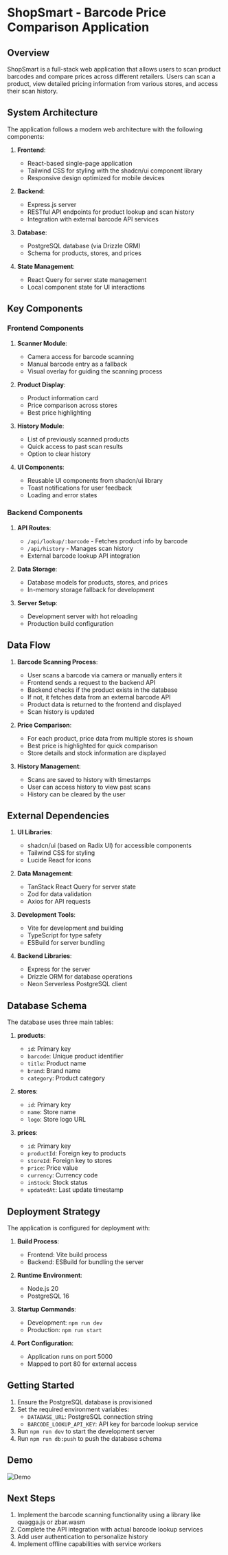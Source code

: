 # ShopSmart - Barcode Price Comparison Application

## Overview

ShopSmart is a full-stack web application that allows users to scan product barcodes and compare prices across different retailers. Users can scan a product, view detailed pricing information from various stores, and access their scan history.

## System Architecture

The application follows a modern web architecture with the following components:

1. **Frontend**:
   - React-based single-page application
   - Tailwind CSS for styling with the shadcn/ui component library
   - Responsive design optimized for mobile devices

2. **Backend**:
   - Express.js server
   - RESTful API endpoints for product lookup and scan history
   - Integration with external barcode API services

3. **Database**:
   - PostgreSQL database (via Drizzle ORM)
   - Schema for products, stores, and prices

4. **State Management**:
   - React Query for server state management
   - Local component state for UI interactions

## Key Components

### Frontend Components

1. **Scanner Module**:
   - Camera access for barcode scanning
   - Manual barcode entry as a fallback
   - Visual overlay for guiding the scanning process

2. **Product Display**:
   - Product information card
   - Price comparison across stores
   - Best price highlighting

3. **History Module**:
   - List of previously scanned products
   - Quick access to past scan results
   - Option to clear history

4. **UI Components**:
   - Reusable UI components from shadcn/ui library
   - Toast notifications for user feedback
   - Loading and error states

### Backend Components

1. **API Routes**:
   - `/api/lookup/:barcode` - Fetches product info by barcode
   - `/api/history` - Manages scan history
   - External barcode lookup API integration

2. **Data Storage**:
   - Database models for products, stores, and prices
   - In-memory storage fallback for development

3. **Server Setup**:
   - Development server with hot reloading
   - Production build configuration

## Data Flow

1. **Barcode Scanning Process**:
   - User scans a barcode via camera or manually enters it
   - Frontend sends a request to the backend API
   - Backend checks if the product exists in the database
   - If not, it fetches data from an external barcode API
   - Product data is returned to the frontend and displayed
   - Scan history is updated

2. **Price Comparison**:
   - For each product, price data from multiple stores is shown
   - Best price is highlighted for quick comparison
   - Store details and stock information are displayed

3. **History Management**:
   - Scans are saved to history with timestamps
   - User can access history to view past scans
   - History can be cleared by the user

## External Dependencies

1. **UI Libraries**:
   - shadcn/ui (based on Radix UI) for accessible components
   - Tailwind CSS for styling
   - Lucide React for icons

2. **Data Management**:
   - TanStack React Query for server state
   - Zod for data validation
   - Axios for API requests

3. **Development Tools**:
   - Vite for development and building
   - TypeScript for type safety
   - ESBuild for server bundling

4. **Backend Libraries**:
   - Express for the server
   - Drizzle ORM for database operations
   - Neon Serverless PostgreSQL client

## Database Schema

The database uses three main tables:

1. **products**:
   - `id`: Primary key
   - `barcode`: Unique product identifier
   - `title`: Product name
   - `brand`: Brand name
   - `category`: Product category

2. **stores**:
   - `id`: Primary key
   - `name`: Store name
   - `logo`: Store logo URL

3. **prices**:
   - `id`: Primary key
   - `productId`: Foreign key to products
   - `storeId`: Foreign key to stores
   - `price`: Price value
   - `currency`: Currency code
   - `inStock`: Stock status
   - `updatedAt`: Last update timestamp

## Deployment Strategy

The application is configured for deployment with:

1. **Build Process**:
   - Frontend: Vite build process
   - Backend: ESBuild for bundling the server

2. **Runtime Environment**:
   - Node.js 20
   - PostgreSQL 16

3. **Startup Commands**:
   - Development: `npm run dev`
   - Production: `npm run start`

4. **Port Configuration**:
   - Application runs on port 5000
   - Mapped to port 80 for external access

## Getting Started

1. Ensure the PostgreSQL database is provisioned
2. Set the required environment variables:
   - `DATABASE_URL`: PostgreSQL connection string
   - `BARCODE_LOOKUP_API_KEY`: API key for barcode lookup service
3. Run `npm run dev` to start the development server
4. Run `npm run db:push` to push the database schema

## Demo

![Demo](assets/app_tour.gif)

## Next Steps

1. Implement the barcode scanning functionality using a library like quagga.js or zbar.wasm
2. Complete the API integration with actual barcode lookup services
3. Add user authentication to personalize history
4. Implement offline capabilities with service workers
